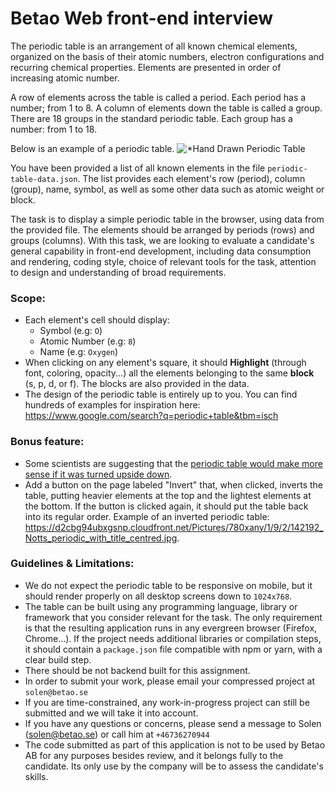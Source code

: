 
# Betao Web front-end interview

The periodic table is an arrangement of all known chemical elements, organized on the basis of their atomic numbers, electron configurations and recurring chemical properties. Elements are presented in order of increasing atomic number.

A row of elements across the table is called a period. Each period has a number; from 1 to 8.
A column of elements down the table is called a group. There are 18 groups in the standard periodic table. Each group has a number: from 1 to 18.

Below is an example of a periodic table.
![*Hand Drawn Periodic Table](![image](https://upload.wikimedia.org/wikipedia/commons/thumb/0/03/Simple_Periodic_Table_Chart-blocks.svg/1920px-Simple_Periodic_Table_Chart-blocks.svg.png))

You have been provided a list of all known elements in the file `periodic-table-data.json`. The list provides each element's row (period), column (group), name, symbol, as well as some other data such as atomic weight or block.

The task is to display a simple periodic table in the browser, using data from the provided file. The elements should be arranged by periods (rows) and groups (columns). 
With this task, we are looking to evaluate a candidate's general capability in front-end development, including data consumption and rendering, coding style, choice of relevant tools for the task, attention to design and understanding of broad requirements.

### Scope:
* Each element's cell should display:
    - Symbol (e.g: `O`)
    - Atomic Number (e.g: `8`)
    - Name (e.g: `Oxygen`)
* When clicking on any element's square, it should **Highlight** (through font, coloring, opacity...) all the elements belonging to the same **block** (s, p, d, or f). The blocks are also provided in the data.
* The design of the periodic table is entirely up to you. You can find hundreds of examples for inspiration here: https://www.google.com/search?q=periodic+table&tbm=isch

### Bonus feature:
* Some scientists are suggesting that the [periodic table would make more sense if it was turned upside down](https://www.manchester.ac.uk/discover/news/turn-the-periodic-table--upside-down-argue-scientists/).
* Add a button on the page labeled "Invert" that, when clicked, inverts the table, putting heavier elements at the top and the lightest elements at the bottom. If the button is clicked again, it should put the table back into its regular order. Example of an inverted periodic table: https://d2cbg94ubxgsnp.cloudfront.net/Pictures/780xany/1/9/2/142192_Notts_periodic_with_title_centred.jpg.

### Guidelines & Limitations:
* We do not expect the periodic table to be responsive on mobile, but it should render properly on all desktop screens down to `1024x768`.
* The table can be built using any programming language, library or framework that you consider relevant for the task. The only requirement is that the resulting application runs in any evergreen browser (Firefox, Chrome...). If the project needs additional libraries or compilation steps, it should contain a `package.json` file compatible with npm or yarn, with a clear build step.
* There should be not backend built for this assignment.
* In order to submit your work, please email your compressed project at `solen@betao.se`
* If you are time-constrained, any work-in-progress project can still be submitted and we will take it into account.
* If you have any questions or concerns, please send a message to Solen (solen@betao.se) or call him at `+46736270944`
* The code submitted as part of this application is not to be used by Betao AB for any purposes besides review, and it belongs fully to the candidate. Its only use by the company will be to assess the candidate's skills.
